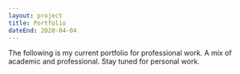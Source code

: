 ```yaml
---
layout: project
title: Portfolio
dateEnd: 2020-04-04
---
```


The following is my current portfolio for professional work. A mix of academic and professional. Stay tuned for personal work.

<div id="adobe-dc-view" style="width: 1000px;"></div>
<script src="https://documentcloud.adobe.com/view-sdk/main.js"></script>
<script type="text/javascript">
	document.addEventListener("adobe_dc_view_sdk.ready", function(){ 
		var adobeDCView = new AdobeDC.View({clientId: "ba95a1476d7544178ed64a7b114493a7", divId: "adobe-dc-view"});
		adobeDCView.previewFile({
			content:{location: {url: "https://documentcloud.adobe.com/link/review?uri=urn:aaid:scds:US:f9c1a676-0740-4d5d-811d-803e1a63afac Portfolio.pdf"}},
			metaData:{fileName: "Portfolio.pdf"}
		}, {embedMode: "IN_LINE"});
	});
</script>